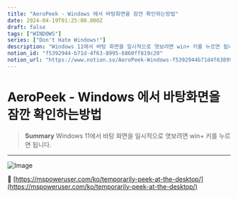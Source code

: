 ```yaml
---
title: "AeroPeek - Windows 에서 바탕화면을 잠깐 확인하는방법"
date: 2024-04-19T01:25:00.000Z
draft: false
tags: ["WINDOWS"]
series: ["Don't Hate Windows!"]
description: "Windows 11에서 바탕 화면을 일시적으로 엿보려면 win+ 키를 누르면 됩니다."
notion_id: "f5392944-b71d-4f63-8995-6860ff819c20"
notion_url: "https://www.notion.so/AeroPeek-Windows-f5392944b71d4f6389956860ff819c20"
---
```


# AeroPeek - Windows 에서 바탕화면을 잠깐 확인하는방법

> **Summary**
> Windows 11에서 바탕 화면을 일시적으로 엿보려면 win+ 키를 누르면 됩니다.

---

![Image](https://prod-files-secure.s3.us-west-2.amazonaws.com/09ccd4d5-876c-4bba-bbdf-cc77a0a11257/73152bff-3135-43b6-bbac-a53f5e8600fd/Untitled.png?X-Amz-Algorithm=AWS4-HMAC-SHA256&X-Amz-Content-Sha256=UNSIGNED-PAYLOAD&X-Amz-Credential=ASIAZI2LB466ZM5TMPPA%2F20250724%2Fus-west-2%2Fs3%2Faws4_request&X-Amz-Date=20250724T080918Z&X-Amz-Expires=3600&X-Amz-Security-Token=IQoJb3JpZ2luX2VjEAAaCXVzLXdlc3QtMiJHMEUCIBn1XAiW%2BEN255Pz5uCteGy5cOSf%2FfJbeAg%2B2aZ44nQxAiEAorLLCb%2FKwaO6L1438vY88mCLsT7ENOs3E%2F%2FD1XllT3Yq%2FwMIKRAAGgw2Mzc0MjMxODM4MDUiDDRRnh%2FfoXeWHkf5ASrcA6QVPgnJvT7j3%2FMFUrPEg%2FNjfgjaTvk4nTPpj4WjJcJPovDeNmGq%2FD%2BDbOHAsOPrKlDLaqWib3TlCU0VKOV5V5WU0%2FIznlrOUxkvTNt9sY8MwkvDRPE0XhNrtmw4O73Gi1P5ipwDQZ6vP08T0q%2FhxCOmtzTV1IVkaTkcuZdEoxevlYx7AUVVzZ6tKsueRPbg9%2BNw%2FrHOdSwVKgxsv2Y43Pp3IlL%2FCPotL8RVD6sEDcvkRK%2Fdopqji%2FVr1BjqhRGDK%2BIqZLFLhcB8OLyj7%2Bp7aHPS2X31KVyj8NNG0z1DABl0A8ZBGNE8XnJD0gy5xAu5C34UIgla6el5Q9pN9%2BjRB80A8ZdVceOSuRpQSc3G84uZBWJX%2ByOV5DbxuhqmiIl9TrsnfVyC89ECekhdEMlY1bxsUBRC0UI9%2BlnwPNhhgOJulBq53DVxl1rSj4aUcUIy7egdOag3xZB18IdMY5KLSNTK1CLlAsbUSKjZ2Hmc2f3wYb95WO0z7QBkpG3CIRl%2F%2FdTgZpG%2F0%2BhhPvilkIZI0kLvo32%2BVzadu1VYdzDmi4142FE8M3%2FVaiEFCPnuwdSy2emZYSwO1XxHR4jYBvzFyIkOu6re4mTMYqz7rU%2BgpvfcaGb4Je3qX1f7WGt6ML7Ph8QGOqUBBcGRmKeEVHh11GySmC8OjZX1vMH8t8CGZXeGGKVmER0qfTDnb6Jfg5pZXOS8ufugEj3dl%2BnH6cXnTatYhhC%2FdtnmRnYnmpNKeuNPveBF7dzq2BTW85VBvPGweawdVGxVa2nzVXpfLYma9NohZ5hanVtK%2BponjlZwvNmh3yTfzKLSEEBAYvyS3SQ0DIn4wI47PDgZhOwOSOo7JY28Tm44J7cKlSk5&X-Amz-Signature=2682db9def8d04058955b85104cc6a793e7ead113538b8668e2722383acc282c&X-Amz-SignedHeaders=host&x-amz-checksum-mode=ENABLED&x-id=GetObject)

🔗 [https://mspoweruser.com/ko/temporarily-peek-at-the-desktop/](https://mspoweruser.com/ko/temporarily-peek-at-the-desktop/)



